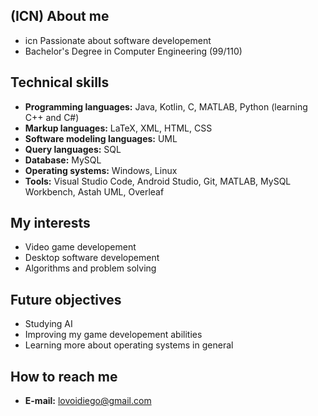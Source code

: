 ## (ICN) About me
- icn Passionate about software developement
- Bachelor's Degree in Computer Engineering (99/110)
## Technical skills 
- **Programming languages:** Java, Kotlin, C, MATLAB, Python (learning C++ and C#)
- **Markup languages:** LaTeX, XML, HTML, CSS
- **Software modeling languages:** UML
- **Query languages:** SQL
- **Database:** MySQL
- **Operating systems:** Windows, Linux
- **Tools:** Visual Studio Code, Android Studio, Git, MATLAB, MySQL Workbench, Astah UML, Overleaf
## My interests
- Video game developement
- Desktop software developement
- Algorithms and problem solving
## Future objectives
- Studying AI
- Improving my game developement abilities
- Learning more about operating systems in general
## How to reach me
- **E-mail:** lovoidiego@gmail.com
